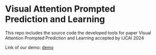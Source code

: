 # Visual Attention Prompted Prediction and Learning

This repo includes the source code the developed tools for paper Visual Attention Prompted Prediction and Learning accepted by IJCAI 2024

Link of our demo: [demo](170.140.151.23)
